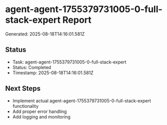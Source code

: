 # agent-agent-1755379731005-0-full-stack-expert Report

Generated: 2025-08-18T14:16:01.581Z

## Status
- Task: agent-agent-1755379731005-0-full-stack-expert
- Status: Completed
- Timestamp: 2025-08-18T14:16:01.581Z

## Next Steps
- Implement actual agent-agent-1755379731005-0-full-stack-expert functionality
- Add proper error handling
- Add logging and monitoring

